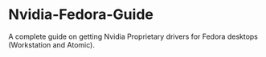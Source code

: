 # Nvidia-Fedora-Guide
A complete guide on getting Nvidia Proprietary drivers for Fedora desktops (Workstation and Atomic).
